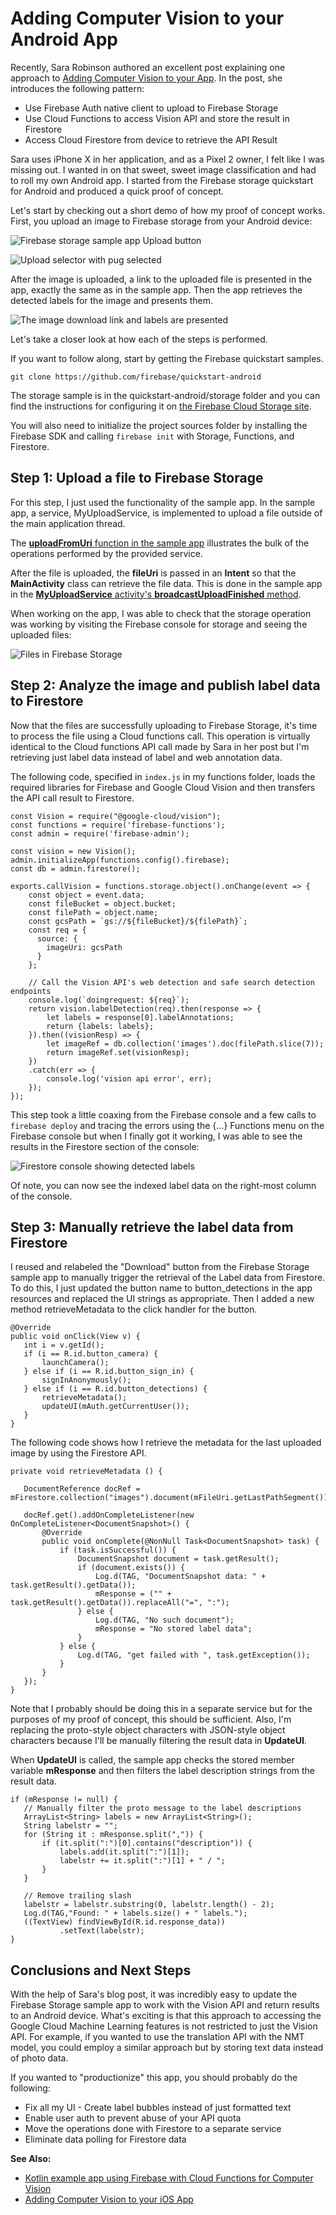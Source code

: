 
# Adding Computer Vision to your Android App

Recently, Sara Robinson authored an excellent post explaining one approach
to [Adding Computer Vision to your App](https://medium.com/@srobtweets/adding-computer-vision-to-your-ios-app-66d6f540cdd2).
In the post, she introduces the following pattern:

* Use Firebase Auth native client to upload to Firebase Storage
* Use Cloud Functions to access Vision API and store the result in Firestore
* Access Cloud Firestore from device to retrieve the API Result

Sara uses iPhone X in her application, and as a Pixel 2 owner, I felt like I
was missing out. I wanted in on that sweet, sweet image classification and had
to roll my own Android app. I started from the Firebase storage quickstart for
Android and produced a quick proof of concept.

Let's start by checking out a short demo of how my proof of concept works.
First, you upload an image to Firebase storage from your Android device:

![Firebase storage sample app Upload button](firebase-storage-updload.png)

![Upload selector with pug selected](firebase-image-picker.png)

After the image is uploaded, a link to the uploaded file is presented in the
app, exactly the same as in the sample app. Then the app retrieves the
detected labels for the image and presents them.

![The image download link and labels are presented](firebase-image-detections.png)

Let's take a closer look at how each of the steps is performed.

If you want to follow along, start by getting the Firebase quickstart samples.

    git clone https://github.com/firebase/quickstart-android

The storage sample is in the quickstart-android/storage folder and you can find
the instructions for configuring it on [the Firebase Cloud Storage site](https://firebase.google.com/docs/storage/android/start).

You will also need to initialize the project sources folder by installing the
Firebase SDK and calling `firebase init` with Storage, Functions, and
Firestore.

## Step 1: Upload a file to Firebase Storage

For this step, I just used the functionality of the sample app. In the sample
app, a service, MyUploadService, is implemented to upload a file outside of the
main application thread. 

The [**uploadFromUri** function in the sample app](https://github.com/firebase/quickstart-android/blob/master/storage/app/src/main/java/com/google/firebase/quickstart/firebasestorage/MainActivity.java#L174)
illustrates the bulk of the operations performed by the provided service.

After the file is uploaded, the __fileUri__ is passed in an **Intent** so that
the **MainActivity** class can retrieve the file data. This is done in the sample
app in the [**MyUploadService** activity's **broadcastUploadFinished** method](https://github.com/firebase/quickstart-android/blob/master/storage/app/src/main/java/com/google/firebase/quickstart/firebasestorage/MyUploadService.java#L127).

When working on the app, I was able to check that the storage operation was
working by visiting the Firebase console for storage and seeing the uploaded
files:

![Files in Firebase Storage](firebase-storage-console.png)


## Step 2: Analyze the image and publish label data to Firestore
Now that the files are successfully uploading to Firebase Storage, it's time
to process the file using a Cloud functions call. This operation is virtually
identical to the Cloud functions API call made by Sara in her post but I'm
retrieving just label data instead of label and web annotation data.

The following code, specified in `index.js` in my functions folder, loads the
required libraries for Firebase and Google Cloud Vision and then transfers the
API call result to Firestore.

    const Vision = require("@google-cloud/vision");
    const functions = require('firebase-functions');
    const admin = require('firebase-admin');

    const vision = new Vision();
    admin.initializeApp(functions.config().firebase);
    const db = admin.firestore();

    exports.callVision = functions.storage.object().onChange(event => {
        const object = event.data;
        const fileBucket = object.bucket;
        const filePath = object.name;
        const gcsPath = `gs://${fileBucket}/${filePath}`;
        const req = {
          source: {
            imageUri: gcsPath
          }
        };

        // Call the Vision API's web detection and safe search detection endpoints
        console.log(`doingrequest: ${req}`);
        return vision.labelDetection(req).then(response => {
            let labels = response[0].labelAnnotations;
            return {labels: labels};
        }).then((visionResp) => {
            let imageRef = db.collection('images').doc(filePath.slice(7));
            return imageRef.set(visionResp);
        })
        .catch(err => {
            console.log('vision api error', err);
        });
    });

This step took a little coaxing from the Firebase console and a few calls to
`firebase deploy` and tracing the errors using the {...} Functions menu on
the Firebase console but when I finally got it working, I was able to see the
results in the Firestore section of the console:

![Firestore console showing detected labels](firebase-firestore-console.png)

Of note, you can now see the indexed label data on the right-most column of the
console.


## Step 3: Manually retrieve the label data from Firestore
I reused and relabeled the "Download" button from the Firebase Storage sample
app to manually trigger the retrieval of the Label data from Firestore. To do
this, I just updated the button name to button_detections in the app resources
and replaced the UI strings as appropriate. Then I added a new method
retrieveMetadata to the click handler for the button.

    @Override
    public void onClick(View v) {
       int i = v.getId();
       if (i == R.id.button_camera) {
           launchCamera();
       } else if (i == R.id.button_sign_in) {
           signInAnonymously();
       } else if (i == R.id.button_detections) {
           retrieveMetadata();
           updateUI(mAuth.getCurrentUser());
       }
    }

The following code shows how I retrieve the metadata for the last uploaded image by using the Firestore API.

    private void retrieveMetadata () {

       DocumentReference docRef = mFirestore.collection("images").document(mFileUri.getLastPathSegment());

       docRef.get().addOnCompleteListener(new OnCompleteListener<DocumentSnapshot>() {
           @Override
           public void onComplete(@NonNull Task<DocumentSnapshot> task) {
               if (task.isSuccessful()) {
                   DocumentSnapshot document = task.getResult();
                   if (document.exists()) {
                       Log.d(TAG, "DocumentSnapshot data: " + task.getResult().getData());
                       mResponse = ("" +  task.getResult().getData()).replaceAll("=", ":");
                   } else {
                       Log.d(TAG, "No such document");
                       mResponse = "No stored label data";
                   }
               } else {
                   Log.d(TAG, "get failed with ", task.getException());
               }
           }
       });
    }

Note that I probably should be doing this in a separate service but for the
purposes of my proof of concept, this should be sufficient. Also, I'm replacing
the proto-style object characters with JSON-style object characters because
I'll be manually filtering the result data in **UpdateUI**.

When **UpdateUI** is called, the sample app checks the stored member variable
__mResponse__ and then filters the label description strings from the result
data.

    if (mResponse != null) {
       // Manually filter the proto message to the label descriptions
       ArrayList<String> labels = new ArrayList<String>();
       String labelstr = "";
       for (String it : mResponse.split(",")) {
           if (it.split(":")[0].contains("description")) {
               labels.add(it.split(":")[1]);
               labelstr += it.split(":")[1] + " / ";
           }
       }

       // Remove trailing slash
       labelstr = labelstr.substring(0, labelstr.length() - 2);
       Log.d(TAG,"Found: " + labels.size() + " labels.");
       ((TextView) findViewById(R.id.response_data))
               .setText(labelstr);
    }

## Conclusions and Next Steps
With the help of Sara's blog post, it was incredibly easy to update the
Firebase Storage sample app to work with the Vision API and return results to
an Android device. What's exciting is that this approach to accessing the
Google Cloud Machine Learning features is not restricted to just the Vision
API. For example, if you wanted to use the translation API with the NMT model,
you could employ a similar approach but by storing text data instead of photo
data.

If you wanted to "productionize" this app, you should probably do the following:

* Fix all my UI - Create label bubbles instead of just formatted text
* Enable user auth to prevent abuse of your API quota
* Move the operations done with Firestore to a separate service
* Eliminate data polling for Firestore data

**See Also:**
* [Kotlin example app using Firebase with Cloud Functions for Computer Vision](https://github.com/joaobiriba/ARCalories)
* [Adding Computer Vision to your iOS App](https://medium.com/@srobtweets/adding-computer-vision-to-your-ios-app-66d6f540cdd2)

